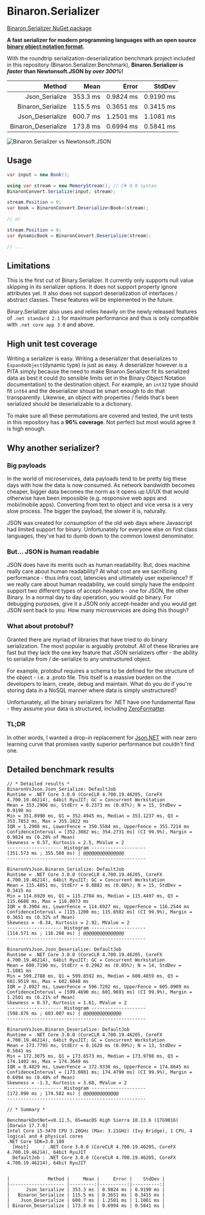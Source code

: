 # Binaron.Serializer

[Binaron.Serializer NuGet package](https://www.nuget.org/packages/Binaron.Serializer)

**A fast serializer for modern programming languages with an open source [binary object notation format](BinaryObjectNotation.md).**

With the roundtrip serialization-deserialization benchmark project included in this repository (Binaron.Serializer.Benchmark), **Binaron.Serializer is *faster* than Newtonsoft.JSON by *over 300%*!**

|              Method |     Mean |     Error |    StdDev |
|-------------------: |---------:|----------:|----------:|
|      Json_Serialize | 353.3 ms | 0.9824 ms | 0.9190 ms |
|   Binaron_Serialize | 115.5 ms | 0.3651 ms | 0.3415 ms |
|    Json_Deserialize | 600.7 ms | 1.2501 ms | 1.1081 ms |
| Binaron_Deserialize | 173.8 ms | 0.6994 ms | 0.5841 ms |

![Binaron.Serializer vs Newtonsoft.JSON](https://imgur.com/download/5n6OZa0)

## Usage
```C#
var input = new Book();

using var stream = new MemoryStream(); // C# 8.0 syntax
BinaronConvert.Serialize(input, stream);

stream.Position = 0;
var book = BinaronConvert.Deserialize<Book>(stream);

// or

stream.Position = 0;
var dynamicBook = BinaronConvert.Deserialize(stream);

// ...
```

## Limitations
This is the first cut of Binary.Serializer. It currently only supports null value skipping in its serializer options. It does not support property ignore attributes yet. It also does not support deserialization of interfaces / abstract classes. These features will be implemented in the future.

Binary.Serializer also uses and relies heavily on the newly released features of `.net standard 2.1` for maximum performance and thus is only compatible with `.net core app 3.0` and above.

## High unit test coverage
Writing a serializer is easy. Writing a deserializer that deserializes to `ExpandoObject`(dynamic type) is just as easy. A deserializer however is a PITA simply because the need to make Binaron.Serializer fit its serialized data as best it could (to sensible limits set in the Binary Object Notation documentation) to the destination object. For example, an `int32` type should fit `int64` and the deserializer shoud be smart enough to do that transparently. Likewise, an object with properties / fields that's been serialized should be deserializable to a dictionary.

To make sure all these permutations are covered and tested, the unit tests in this repository has a **96% coverage**. Not perfect but most would agree it is high enough.

## Why another serializer?
### Big payloads
In the world of microservices, data payloads tend to be pretty big these days with how the data is now consumed. As network bandwidth becomes cheaper, bigger data becomes the norm as it opens up UI/UX that would otherwise have been impossible (e.g. responsive web apps and mobi/mobile apps). Converting from text to object and vice versa is a very slow process. The bigger the payload, the slower it is, naturally.

JSON was created for consumption of the old web days where Javascript had limited support for binary. Unfortunately for everyone else on first class languages, they've had to dumb down to the common lowest denominator.

### But... JSON is human readable
JSON does have its merits such as human readability. But, does machine really care about human readability? At what cost are we sacrificing performance - thus infra cost, latencies and ultimately user experience? If we really care about human readability, we could simply have the endpoint support two different types of accept-headers - one for JSON, the other Binary. In a normal day to day operation, you would go binary. For debugging purposes, give it a JSON only accept-header and you would get JSON sent back to you. How many microservices are doing this though?

### What about protobuf?
Granted there are myriad of libraries that have tried to do binary serialization. The most popular is arguably protobuf. All of these libraries are fast but they lack the one key feature that JSON serializers offer - the ability to serialize from / de-serialize to any unstructured object.

For example, protobuf requires a schema to be defined for the structure of the object - i.e. a .proto file. This itself is a massive burden on the developers to learn, create, debug and maintain. What do you do if you're storing data in a NoSQL manner where data is simply unstructured?

Unfortunately, all the binary serializers for .NET have one fundamental flaw - they assume your data is structured, including [ZeroFormatter](https://github.com/neuecc/ZeroFormatter).

### TL;DR
In other words, I wanted a drop-in replacement for [Json.NET](https://www.newtonsoft.com/json) with near zero learning curve that promises vastly superior performance but couldn't find one.

## Detailed benchmark results

```
// * Detailed results *
BinaronVsJson.Json_Serialize: DefaultJob
Runtime = .NET Core 3.0.0 (CoreCLR 4.700.19.46205, CoreFX 4.700.19.46214), 64bit RyuJIT; GC = Concurrent Workstation
Mean = 353.2906 ms, StdErr = 0.2373 ms (0.07%); N = 15, StdDev = 0.9190 ms
Min = 351.8990 ms, Q1 = 352.4945 ms, Median = 353.1237 ms, Q3 = 353.7853 ms, Max = 355.1822 ms
IQR = 1.2908 ms, LowerFence = 350.5584 ms, UpperFence = 355.7214 ms
ConfidenceInterval = [352.3082 ms; 354.2731 ms] (CI 99.9%), Margin = 0.9824 ms (0.28% of Mean)
Skewness = 0.57, Kurtosis = 2.5, MValue = 2
-------------------- Histogram --------------------
[351.573 ms ; 355.508 ms) | @@@@@@@@@@@@@@@
---------------------------------------------------

BinaronVsJson.Binaron_Serialize: DefaultJob
Runtime = .NET Core 3.0.0 (CoreCLR 4.700.19.46205, CoreFX 4.700.19.46214), 64bit RyuJIT; GC = Concurrent Workstation
Mean = 115.4851 ms, StdErr = 0.0882 ms (0.08%); N = 15, StdDev = 0.3415 ms
Min = 114.6920 ms, Q1 = 115.2784 ms, Median = 115.4497 ms, Q3 = 115.6688 ms, Max = 116.0873 ms
IQR = 0.3904 ms, LowerFence = 114.6927 ms, UpperFence = 116.2544 ms
ConfidenceInterval = [115.1200 ms; 115.8502 ms] (CI 99.9%), Margin = 0.3651 ms (0.32% of Mean)
Skewness = -0.34, Kurtosis = 2.92, MValue = 2
-------------------- Histogram --------------------
[114.571 ms ; 116.208 ms) | @@@@@@@@@@@@@@@
---------------------------------------------------

BinaronVsJson.Json_Deserialize: DefaultJob
Runtime = .NET Core 3.0.0 (CoreCLR 4.700.19.46205, CoreFX 4.700.19.46214), 64bit RyuJIT; GC = Concurrent Workstation
Mean = 600.7190 ms, StdErr = 0.2962 ms (0.05%); N = 14, StdDev = 1.1081 ms
Min = 599.2788 ms, Q1 = 599.8592 ms, Median = 600.4859 ms, Q3 = 601.9519 ms, Max = 602.6048 ms
IQR = 2.0927 ms, LowerFence = 596.7202 ms, UpperFence = 605.0909 ms
ConfidenceInterval = [599.4690 ms; 601.9691 ms] (CI 99.9%), Margin = 1.2501 ms (0.21% of Mean)
Skewness = 0.37, Kurtosis = 1.61, MValue = 2
-------------------- Histogram --------------------
[598.876 ms ; 603.007 ms) | @@@@@@@@@@@@@@
---------------------------------------------------

BinaronVsJson.Binaron_Deserialize: DefaultJob
Runtime = .NET Core 3.0.0 (CoreCLR 4.700.19.46205, CoreFX 4.700.19.46214), 64bit RyuJIT; GC = Concurrent Workstation
Mean = 173.7795 ms, StdErr = 0.1620 ms (0.09%); N = 13, StdDev = 0.5841 ms
Min = 172.3075 ms, Q1 = 173.6573 ms, Median = 173.9798 ms, Q3 = 174.1402 ms, Max = 174.3649 ms
IQR = 0.4829 ms, LowerFence = 172.9330 ms, UpperFence = 174.8645 ms
ConfidenceInterval = [173.0801 ms; 174.4790 ms] (CI 99.9%), Margin = 0.6994 ms (0.40% of Mean)
Skewness = -1.3, Kurtosis = 3.68, MValue = 2
-------------------- Histogram --------------------
[172.090 ms ; 174.582 ms) | @@@@@@@@@@@@@
---------------------------------------------------

// * Summary *

BenchmarkDotNet=v0.11.5, OS=macOS High Sierra 10.13.6 (17G9016) [Darwin 17.7.0]
Intel Core i5-3470 CPU 3.20GHz (Max: 3.21GHz) (Ivy Bridge), 1 CPU, 4 logical and 4 physical cores
.NET Core SDK=3.0.100
  [Host]     : .NET Core 3.0.0 (CoreCLR 4.700.19.46205, CoreFX 4.700.19.46214), 64bit RyuJIT
  DefaultJob : .NET Core 3.0.0 (CoreCLR 4.700.19.46205, CoreFX 4.700.19.46214), 64bit RyuJIT


|              Method |     Mean |     Error |    StdDev |
|-------------------- |---------:|----------:|----------:|
|      Json_Serialize | 353.3 ms | 0.9824 ms | 0.9190 ms |
|   Binaron_Serialize | 115.5 ms | 0.3651 ms | 0.3415 ms |
|    Json_Deserialize | 600.7 ms | 1.2501 ms | 1.1081 ms |
| Binaron_Deserialize | 173.8 ms | 0.6994 ms | 0.5841 ms |

```
